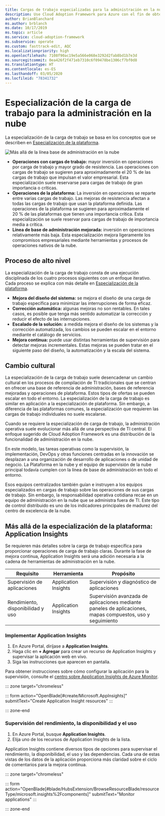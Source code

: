 ```yaml
---
title: Cargas de trabajo especializadas para la administración en la nube
description: Use Cloud Adoption Framework para Azure con el fin de obtener información sobre las operaciones de administración en la nube con cargas de trabajo especializadas.
author: BrianBlanchard
ms.author: brblanch
ms.date: 10/17/2019
ms.topic: article
ms.service: cloud-adoption-framework
ms.subservice: operate
ms.custom: fasttrack-edit, AQC
ms.localizationpriority: high
ms.openlocfilehash: 7108f90ac19e5a566e068e3292d2fab8bd1b7e3d
ms.sourcegitcommit: 0ea426f2f471eb7310c6f09478be1306cf7bf0d8
ms.translationtype: HT
ms.contentlocale: es-ES
ms.lasthandoff: 03/05/2020
ms.locfileid: "78341732"
---
```

# <a name="workload-specialization-for-cloud-management"></a>Especialización de la carga de trabajo para la administración en la nube

La especialización de la carga de trabajo se basa en los conceptos que se describen en [Especialización de la plataforma](./platform-specialization.md).

![Más allá de la línea base de administración en la nube](../../_images/manage/beyond-the-baseline.png)

- **Operaciones con cargas de trabajo:** mayor inversión en operaciones por carga de trabajo y mayor grado de resistencia. Las operaciones con cargas de trabajo se sugieren para aproximadamente el 20 % de las cargas de trabajo que impulsan el valor empresarial. Esta especialización suele reservarse para cargas de trabajo de gran importancia o críticas.
- **Operaciones de la plataforma:** La inversión en operaciones se reparte entre varias cargas de trabajo. Las mejoras de resistencia afectan a todas las cargas de trabajo que usan la plataforma definida. Las operaciones de la plataforma se sugieren para aproximadamente el 20 % de las plataformas que tienen una importancia crítica. Esta especialización se suele reservar para cargas de trabajo de importancia media a crítica.
- **Línea de base de administración mejorada:** inversión en operaciones relativamente más baja. Esta especialización mejora ligeramente los compromisos empresariales mediante herramientas y procesos de operaciones nativos de la nube.

## <a name="high-level-process"></a>Proceso de alto nivel

La especialización de la carga de trabajo consta de una ejecución disciplinada de los cuatro procesos siguientes con un enfoque iterativo. Cada proceso se explica con más detalle en [Especialización de la plataforma](./platform-specialization.md).

- **Mejora del diseño del sistema:** se mejora el diseño de una carga de trabajo específica para minimizar las interrupciones de forma eficaz.
- **Corrección automática:** algunas mejoras no son rentables. En tales casos, es posible que tenga más sentido automatizar la corrección y reducir el efecto de las interrupciones.
- **Escalado de la solución:** a medida mejora el diseño de los sistemas y la corrección automatizada, los cambios se pueden escalar en el entorno mediante el catálogo de servicios.
- **Mejora continua:** puede usar distintas herramientas de supervisión para detectar mejoras incrementales. Estas mejoras se pueden tratar en el siguiente paso del diseño, la automatización y la escala del sistema.

## <a name="cultural-change"></a>Cambio cultural

La especialización de la carga de trabajo suele desencadenar un cambio cultural en los procesos de compilación de TI tradicionales que se centran en ofrecer una base de referencia de administración, bases de referencia mejoradas y operaciones de plataforma. Estos tipos de ofertas se pueden escalar en todo el entorno. La especialización de la carga de trabajo es similar en aplicación a la especialización de plataforma. Sin embargo, a diferencia de las plataformas comunes, la especialización que requieren las cargas de trabajo individuales no suele escalarse.

Cuando se requiere la especialización de carga de trabajo, la administración operativa suele evolucionar más allá de una perspectiva de TI central. El enfoque sugerido de Cloud Adoption Framework es una distribución de la funcionalidad de administración en la nube.

En este modelo, las tareas operativas como la supervisión, la implementación, DevOps y otras funciones centradas en la innovación se desplazan a una organización de desarrollo de aplicaciones o de unidad de negocio. La Plataforma en la nube y el equipo de supervisión de la nube principal todavía cumplen con la línea de base de administración en todo el entorno.

Esos equipos centralizados también guían e instruyen a los equipos especializados en cargas de trabajo sobre las operaciones de sus cargas de trabajo. Sin embargo, la responsabilidad operativa cotidiana recae en un equipo de administración en la nube que se administra fuera de TI. Este tipo de control distribuido es uno de los indicadores principales de madurez del centro de excelencia de la nube.

## <a name="beyond-platform-specialization-application-insights"></a>Más allá de la especialización de la plataforma: Application Insights

Se requieren más detalles sobre la carga de trabajo específica para proporcionar operaciones de carga de trabajo claras. Durante la fase de mejora continua, Application Insights será una adición necesaria a la cadena de herramientas de administración en la nube.

|Requisito|Herramienta|Propósito|
|---|---|---|
|Supervisión de aplicaciones|Application Insights|Supervisión y diagnóstico de aplicaciones|
|Rendimiento, disponibilidad y uso|Application Insights|Supervisión avanzada de aplicaciones mediante paneles de aplicaciones, mapas compuestos, uso y seguimiento|

### <a name="deploy-application-insights"></a>Implementar Application Insights

1. En Azure Portal, diríjase a **Application Insights**.
1. Haga clic en **+ Agregar** para crear un recurso de Application Insights y supervisar la aplicación web en vivo.
1. Siga las instrucciones que aparecen en pantalla.

Para obtener instrucciones sobre cómo configurar la aplicación para la supervisión, consulte el [centro sobre Application Insights de Azure Monitor](https://docs.microsoft.com/azure/azure-monitor/azure-monitor-app-hub).

::: zone target="chromeless"

::: form action="OpenBlade[#create/Microsoft.AppInsights]" submitText="Create Application Insight resources" :::

::: zone-end

### <a name="monitor-performance-availability-and-usage"></a>Supervisión del rendimiento, la disponibilidad y el uso

1. En Azure Portal, busque **Application Insights**.
1. Elija uno de los recursos de Application Insights de la lista.

Application Insights contiene diversos tipos de opciones para supervisar el rendimiento, la disponibilidad, el uso y las dependencias. Cada una de estas vistas de los datos de la aplicación proporciona más claridad sobre el ciclo de comentarios para la mejora continua.

::: zone target="chromeless"

<!-- markdownlint-disable DOCSMD001 -->

::: form action="OpenBlade[#blade/HubsExtension/BrowseResourceBlade/resourceType/microsoft.insights%2Fcomponents]" submitText="Monitor applications" :::

<!-- markdownlint-enable DOCSMD001 -->

::: zone-end
